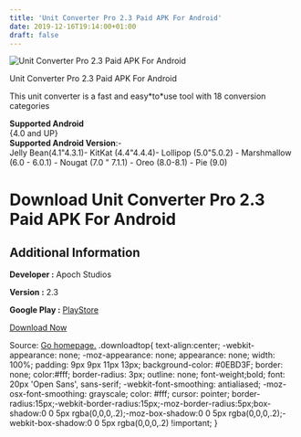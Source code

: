 ```yaml
---
title: 'Unit Converter Pro 2.3 Paid APK For Android'
date: 2019-12-16T19:14:00+01:00
draft: false
---
```


![Unit Converter Pro 2.3 Paid APK For Android](https://i0.wp.com/apkhome.net/wp-content/uploads/2019/11/Unit-Converter-Pro-2.3-Paid.png "Unit Converter Pro 2.3 Paid APK For Android")

  

Unit Converter Pro 2.3 Paid APK For Android

This unit converter is a fast and easy\*to\*use tool with 18 conversion categories

**Supported Android**  
{4.0 and UP}  
**Supported Android Version**:-  
Jelly Bean(4.1"4.3.1)- KitKat (4.4"4.4.4)- Lollipop (5.0"5.0.2) - Marshmallow (6.0 - 6.0.1) - Nougat (7.0 " 7.1.1) - Oreo (8.0-8.1) - Pie (9.0)

Download Unit Converter Pro 2.3 Paid APK For Android
====================================================

Additional Information
----------------------

**Developer :** Apoch Studios

**Version :** 2.3

**Google Play :** [PlayStore](https://play.google.com/store/apps/details?id=com.apochstudios.unitconverterpro&hl=en)

  

[Download Now](https://store4app.co/post/unit-converter-pro-2-3-paid-apk-for-android_1574596088)

  
Source: [Go homepage.](https://store4app.co/post/unit-converter-pro-2-3-paid-apk-for-android_1574596088) .downloadtop{ text-align:center; -webkit-appearance: none; -moz-appearance: none; appearance: none; width: 100%; padding: 9px 9px 11px 13px; background-color: #0EBD3F; border: none; color:#fff; border-radius: 3px; outline: none; font-weight;bold; font: 20px 'Open Sans', sans-serif; -webkit-font-smoothing: antialiased; -moz-osx-font-smoothing: grayscale; color: #fff; cursor: pointer; border-radius:15px;-webkit-border-radius:15px;-moz-border-radius:5px;box-shadow:0 0 5px rgba(0,0,0,.2);-moz-box-shadow:0 0 5px rgba(0,0,0,.2);-webkit-box-shadow:0 0 5px rgba(0,0,0,.2) !important; }